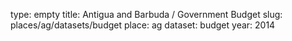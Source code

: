 type: empty
title: Antigua and Barbuda / Government Budget
slug: places/ag/datasets/budget
place: ag
dataset: budget
year: 2014

